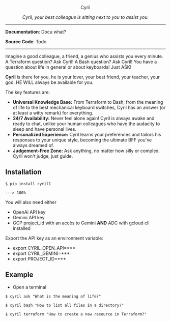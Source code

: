 <p align="center">
  <center> Cyril </center>
<p align="center">
    <em>Cyril, your best colleague is sitting next to you to assist you.</em>

---

**Documentation**: Docu what?</a>

**Source Code**: Todo</a>

---

Imagine a good colleague, a friend, a genius who assists you every minute. A Terraform question? Ask Cyril! A Bash question? Ask Cyril! You have a question about life in general or about keyboards! Just ASK!

**Cyril** is there for you, he is your lover, your best friend, your teacher, your god. HE WILL always be available for you.

The key features are:

* **Universal Knowledge Base:** From Terraform to Bash, from the meaning of life to the best mechanical keyboard switches, Cyril has an answer (or at least a witty remark) for everything.
* **24/7 Availability:** Never feel alone again! Cyril is always awake and ready to chat, unlike your human colleagues who have the audacity to sleep and have personal lives.
* **Personalized Experience:** Cyril learns your preferences and tailors his responses to your unique style, becoming the ultimate BFF you've always dreamed of.
* **Judgement-Free Zone:** Ask anything, no matter how silly or complex. Cyril won't judge, just guide.

## Installation

<div class="termy">

```console
$ pip install cyril1

---> 100%
```

</div>

You will also need either
* OpenAi API key
* Gemini API key
* GCP project_id with an accès to Gemini **AND** ADC with gcloud cli installed

Export the API key as an environment variable:
* export CYRIL_OPEN_API=***
* export CYRIL_GEMINI=*** 
* export PROJECT_ID=***

## Example
* Open a terminal
``` console
$ cyril ask "What is the meaning of life?"

$ cyril bash "How to list all files in a directory?"

$ cyril terraform "How to create a new resource in Terraform?"
```


